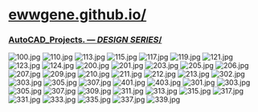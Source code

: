 
# [ewwgene.github.io/](https://ewwgene.github.io/)
### [AutoCAD_Projects. — _DESIGN SERIES_/](https://ewwgene.github.io/AutoCAD_Projects)
<a id="100"></a> ![100.jpg](https://ewwgene.github.io/AutoCAD_Projects/100.jpg)
<a id="110"></a> ![110.jpg](https://ewwgene.github.io/AutoCAD_Projects/110.jpg)
<a id="113"></a> ![113.jpg](https://ewwgene.github.io/AutoCAD_Projects/113.jpg)
<a id="115"></a> ![115.jpg](https://ewwgene.github.io/AutoCAD_Projects/115.jpg)
<a id="117"></a> ![117.jpg](https://ewwgene.github.io/AutoCAD_Projects/117.jpg)
<a id="119"></a> ![119.jpg](https://ewwgene.github.io/AutoCAD_Projects/119.jpg)
<a id="121"></a> ![121.jpg](https://ewwgene.github.io/AutoCAD_Projects/121.jpg)
<a id="123"></a> ![123.jpg](https://ewwgene.github.io/AutoCAD_Projects/123.jpg)
<a id="124"></a> ![124.jpg](https://ewwgene.github.io/AutoCAD_Projects/124.jpg)
<a id="200m"></a> ![200.jpg](https://ewwgene.github.io/AutoCAD_Projects/Making/200.jpg)
<a id="201m"></a> ![201.jpg](https://ewwgene.github.io/AutoCAD_Projects/Making/201.jpg)
<a id="203m"></a> ![203.jpg](https://ewwgene.github.io/AutoCAD_Projects/Making/203.jpg)
<a id="205m"></a> ![205.jpg](https://ewwgene.github.io/AutoCAD_Projects/Making/205.jpg)
<a id="206m"></a> ![206.jpg](https://ewwgene.github.io/AutoCAD_Projects/Making/206.jpg)
<a id="207m"></a> ![207.jpg](https://ewwgene.github.io/AutoCAD_Projects/Making/207.jpg)
<a id="209m"></a> ![209.jpg](https://ewwgene.github.io/AutoCAD_Projects/Making/209.jpg)
<a id="210m"></a> ![210.jpg](https://ewwgene.github.io/AutoCAD_Projects/Making/210.jpg)
<a id="211m"></a> ![211.jpg](https://ewwgene.github.io/AutoCAD_Projects/Making/211.jpg)
<a id="212m"></a> ![212.jpg](https://ewwgene.github.io/AutoCAD_Projects/Making/212.jpg)
<a id="213m"></a> ![213.jpg](https://ewwgene.github.io/AutoCAD_Projects/Making/213.jpg)
<a id="302m"></a> ![302.jpg](https://ewwgene.github.io/AutoCAD_Projects/Making/302.jpg)
<a id="303m"></a> ![303.jpg](https://ewwgene.github.io/AutoCAD_Projects/Making/303.jpg)
<a id="305m"></a> ![305.jpg](https://ewwgene.github.io/AutoCAD_Projects/Making/305.jpg)
<a id="307m"></a> ![307.jpg](https://ewwgene.github.io/AutoCAD_Projects/Making/307.jpg)
<a id="401m"></a> ![401.jpg](https://ewwgene.github.io/AutoCAD_Projects/Making/401.jpg)
<a id="403m"></a> ![403.jpg](https://ewwgene.github.io/AutoCAD_Projects/Making/403.jpg)
<a id="301"></a> ![301.jpg](https://ewwgene.github.io/AutoCAD_Projects/301.jpg)
<a id="303"></a> ![303.jpg](https://ewwgene.github.io/AutoCAD_Projects/303.jpg)
<a id="305"></a> ![305.jpg](https://ewwgene.github.io/AutoCAD_Projects/305.jpg)
<a id="307"></a> ![307.jpg](https://ewwgene.github.io/AutoCAD_Projects/307.jpg)
<a id="309"></a> ![309.jpg](https://ewwgene.github.io/AutoCAD_Projects/309.jpg)
<a id="311"></a> ![311.jpg](https://ewwgene.github.io/AutoCAD_Projects/311.jpg)
<a id="313"></a> ![313.jpg](https://ewwgene.github.io/AutoCAD_Projects/313.jpg)
<a id="315"></a> ![315.jpg](https://ewwgene.github.io/AutoCAD_Projects/315.jpg)
<a id="317"></a> ![317.jpg](https://ewwgene.github.io/AutoCAD_Projects/317.jpg)
<a id="331"></a> ![331.jpg](https://ewwgene.github.io/AutoCAD_Projects/331.jpg)
<a id="333"></a> ![333.jpg](https://ewwgene.github.io/AutoCAD_Projects/333.jpg)
<a id="335"></a> ![335.jpg](https://ewwgene.github.io/AutoCAD_Projects/335.jpg)
<a id="337"></a> ![337.jpg](https://ewwgene.github.io/AutoCAD_Projects/337.jpg)
<a id="339"></a> ![339.jpg](https://ewwgene.github.io/AutoCAD_Projects/339.jpg)

